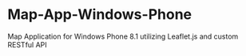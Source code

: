 # Map-App-Windows-Phone
Map Application for Windows Phone 8.1 utilizing Leaflet.js and custom RESTful API
